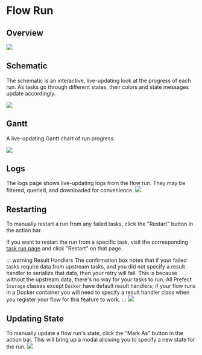 # Flow Run

## Overview

![](/cloud/ui/flowrun-overview.png)

## Schematic

The schematic is an interactive, live-updating look at the progress of each run. As tasks go through different states, their colors and state messages update accordingly.

![](/cloud/ui/flowrun-schematic.png)

## Gantt

A live-updating Gantt chart of run progress.

![](/cloud/ui/flowrun-gantt.png)

## Logs

The logs page shows live-updating logs from the flow run. They may be filtered, queried, and downloaded for convenience.
![](/cloud/ui/flowrun-logs.png)

## Restarting

To manually restart a run from any failed tasks, click the "Restart" button in the action bar.

If you want to restart the run from a specific task, visit the corresponding [task run page](/cloud/ui/taskrun) and click "Restart" on that page. 

::: warning Result Handlers
The confirmation box notes that if your failed tasks require data from upstream tasks, and you did not specify a result handler to serialize that data, then your retry will fail. This is because without the upstream data, there's no way for your tasks to run. All Prefect `Storage` classes except `Docker` have default result handlers; if your flow runs in a Docker container you will need to specify a result handler class when you register your flow for this feature to work.
:::
![](/cloud/ui/flowrun-restart.png)

## Updating State

To manually update a flow run's state, click the "Mark As" button in the action bar. This will bring up a modal allowing you to specify a new state for the run.
![](/cloud/ui/flowrun-mark-as.png)
